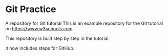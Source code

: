 # Git Practice
A repository for Git tutorial
This is an example repository for the Git tutorial on https://www.w3schools.com

This repository is built step by step in the tutorial.

It now includes steps for GitHub.

